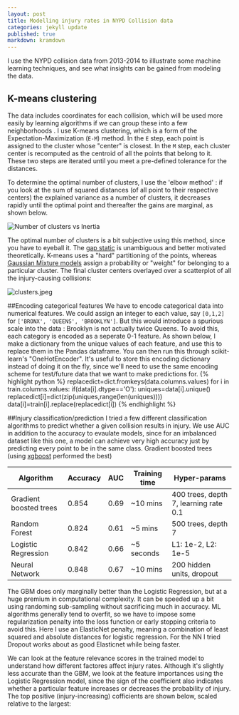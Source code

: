 ```yaml
---
layout: post
title: Modelling injury rates in NYPD Collision data
categories: jekyll update
published: true
markdown: kramdown
---
```






I use the NYPD collision data from 2013-2014 to illlustrate some machine learning techniques, and see what insights can be gained from modeling the data.

## K-means clustering
The data includes coordinates for each collision, which will be used more easily by learning algorithms if we can group these into a few neighborhoods . I use K-means clustering, which is a form of the Expectation-Maximization (`E-M`) method. In the `E` step, each point is assigned to the cluster whose "center" is closest. In the `M` step, each cluster center is recomputed as the centroid of all the points that belong to it. These two steps are iterated until you meet a pre-defined tolerance for the distances.

To determine the optimal number of clusters, I use the 'elbow method' : if you look at the sum of squared distances (of all point to their respective centers) the explained variance as a number of clusters, it decreases rapidly until the optimal point and thereafter the gains are marginal, as shown below.

![Number of clusters vs Inertia]({{site.baseurl}}/_posts/elbow.jpeg)

The optimal number of clusters is a bit subjective using this method, since you have to eyeball it. The [gap static](https://web.stanford.edu/~hastie/Papers/gap.pdf) is unambiguous and better motivated theoretically. K-means uses a "hard" partitioning of the points, whereas [Gaussian Mixture models](https://en.wikipedia.org/wiki/Mixture_model) assign a probability or "weight" for belonging to a particular cluster. The final cluster centers overlayed over a scatterplot of all the injury-causing collisions:

![clusters.jpeg]({{site.baseurl}}/_posts/clusters.jpeg)

##Encoding categorical features
We have to encode categorical data into numerical features. We could assign an integer to each value, say `[0,1,2]` for `['BRONX', 'QUEENS', 'BROOKLYN']`. But this would introduce a spurious scale into the data : Brooklyn is not actually twice Queens.  To avoid this, each category is encoded as a seperate 0-1 feature. As shown below, I make a dictionary from the unique values of each feature, and use this to replace them in the Pandas dataframe. You can then run this through scikit-learn's "OneHotEncoder". It's useful to store this encoding dictionary instead of doing it on the fly, since we'll need to use the same encoding scheme for test/future data that we want to make predictions for.
{% highlight python %}
replacedict=dict.fromkeys(data.columns.values)
for i in train.columns.values:
    if(data[i].dtype=='O'):
        uniques=data[i].unique()
        replacedict[i]=dict(zip(uniques,range(len(uniques))))
        data[i]=train[i].replace(replacedict[i])
{% endhighlight %}

##Injury classification/prediction
I tried a few different classification algorithms to predict whether a given collision results in injury. We use AUC in addition to the accuracy to evaulate models, since for an imbalanced dataset like this one, a model can achieve very high accuracy just by predicting every point to be in the same class. Gradient boosted trees (using [xgboost](https://xgboost.readthedocs.org/en/latest/) performed the best)

| Algorithm | Accuracy | AUC | Training time | Hyper-params |
|------------------------|----------|------|---------------|---------------------------------------|
| Gradient boosted trees | 0.854 | 0.69 | ~10 mins | 400 trees, depth 7, learning rate 0.1 |
| Random Forest | 0.824 | 0.61 | ~5 mins | 500 trees, depth 7 |
| Logistic Regression | 0.842 | 0.66 | ~5 seconds | L1: 1e-2, L2: 1e-5 |
| Neural Network | 0.848 | 0.67 | ~10 mins | 200 hidden units, dropout |


The GBM does only marginally better than the Logistic Regression, but at a huge premium in computational complexity. It can be speeded up a bit using randoming sub-sampling without sacrificing much in accuracy. ML algorithms generally tend to overfit, so we have to impose some regularization penalty into the loss function or early stopping criteria to avoid this. Here I use an ElasticNet penalty, meaning a combination of least squared and absolute distances for logistic regression. For the NN I tried Dropout works about as good Elasticnet while being faster. 

We can look at the feature relevance scores in the trained model to understand how different factores affect injury rates. Although it's slightly less accurate than the GBM, we look at the feature importances using the Logistic Regression model, since the sign of the coefficient also indicates whether a particular feature increases or decreases the probability of injury. The top positive (injury-increasing) cofficients are shown below, scaled relative to the largest:


